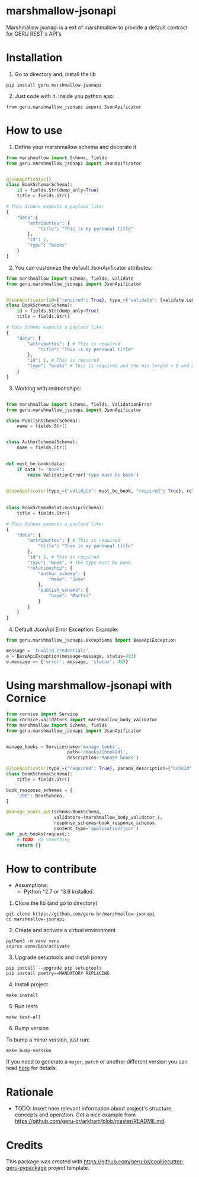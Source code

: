 marshmallow-jsonapi
===================

Marshmallow jsonapi is a ext of marshmallow to provide a default contract for GERU REST's API's


Installation
============

1. Go to directory and, install the lib

```
pip install geru.marshmallow-jsonapi
```

2. Just code with it. Inside you python app:

```
from geru.marshmallow_jsonapi import JsonApificator
```

How to use
=================

1. Define your marshmallow schema and decorate it

```python
from marshmallow import Schema, fields
from geru.marshmallow_jsonapi import JsonApificator 


@JsonApificator()
class BookSchema(Schema):
    id = fields.Str(dump_only=True)
    title = fields.Str()

# This Schema expects a payload like:
{
    "data":{
        "attributtes": {
            "title": "This is my personal title"
        },
        "id": 1,
        "type": "books"
    }
}

```

2. You can customize the default JsonApificator attributes:

```python
from marshmallow import Schema, fields, validate
from geru.marshmallow_jsonapi import JsonApificator 


@JsonApificator(id={"required": True}, type_={"validate": [validate.Length(min=8, max=200)]}, attributes={"required": True})
class BookSchema(Schema):
    id = fields.Str(dump_only=True)
    title = fields.Str()

# This Schema expects a payload like:
{
    "data": {
        "attributtes": { # This is required
            "title": "This is my personal title"
        },
        "id": 1, # This is required
        "type": "books" # This is required and the min length > 8 and max length < 200
    }
}
```

3. Working with relationships:

```python

from marshmallow import Schema, fields, ValidationError
from geru.marshmallow_jsonapi import JsonApificator 

class PublishSchema(Schema):
    name = fields.Str()


class AuthorSchema(Schema):
    name = fields.Str()

    
def must_be_book(data):
    if data != 'book':
        raise ValidationError('type must be book')
        

@JsonApificator(type_={"validate": must_be_book, "required": True}, relationship=[{"relationship": AuthorSchema,
                                                                                   "extra_kwargs": {"required": True}},
                                                                                  {"relationship": PublishSchema}])
class BookSchemaRelationship(Schema):
    title = fields.Str()

# This Schema expects a payload like:
{
    "data": {
        "attributtes": { # This is required
            "title": "This is my personal title"
        },
        "id": 1, # This is required
        "type": "book", # The type must be book 
        "relationship": {
            "author_schema": {
                "name": "Jose"
            },
            "publish_schema": {
                "name": "Martin"
            }
        }
    }
}

```

4. Default JsonApi Error Exception:
Example:
```python
from geru.marshmallow_jsonapi.exceptions import BaseApiException

message = 'Invalid credentials'
e = BaseApiException(message=message, status=403)
e.message == {'error': message, 'status': 403}
```

Using marshmallow-jsonapi with Cornice
======================================
```python
from cornice import Service
from cornice.validators import marshmallow_body_validator
from marshmallow import Schema, fields
from geru.marshmallow_jsonapi import JsonApificator


manage_books = Service(name='manage_books',
                       path='/books/{bookId}',
                       description='Manage books')

@JsonApificator(type_={"required": True}, params_description={"bookId": "Book UUID"})
class BookSchema(Schema):
    title = fields.Str()

book_response_schemas = {
    '200': BookSchema,
}

@manage_books.put(schema=BookSchema,
                  validators=(marshmallow_body_validator,),
                  response_schemas=book_response_schemas,
                  content_type='application/json')
def _put_books(request):
    # TODO: do something
    return {}
```


How to contribute
=================

* Assumptions:
  * Python ^2.7 or ^3.6 installed.

1. Clone the lib (and go to directory)

```
git clone https://github.com/geru-br/marshmallow-jsonapi
cd marshmallow-jsonapi
```

2. Create and activate a virtual environment

```
python3 -m venv venv
source venv/bin/activate
```

3. Upgrade setuptools and install poetry

```
pip install --upgrade pip setuptools
pip install poetry==MANDATORY REPLACING
```

4. Install project

```
make install
```

5. Run tests

```
make test-all
```

6. Bump version

To bump a minor version, just run:

```
make bump-version
```

If you need to generate a `major`, `patch` or another different version you can read [here](https://poetry.eustace.io/docs/cli/#version) for details.


Rationale
=========

* TODO: Insert here relevant information about project's structure, concepts and operation. Get a nice example from https://github.com/geru-br/arkham/blob/master/README.md.


Credits
=======

This package was created with https://github.com/geru-br/cookiecutter-geru-pypackage project template.
